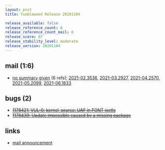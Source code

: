 ```yaml
---
layout: post
title: Tumbleweed Release 20201104

release_available: false
release_reference_count: 8
release_reference_count_mail: 6
release_score: 87
release_stability_level: moderate
release_version: 20201104
---
```


## mail (1:6)

- [no summary given](https://github.com/boombatower/tumbleweed-review/issues/10) (6 refs); [2021-02.3536](https://github.com/boombatower/tumbleweed-review/issues/10), [2021-03.2927](https://github.com/boombatower/tumbleweed-review/issues/10), [2021-04.2570](https://github.com/boombatower/tumbleweed-review/issues/10), [2021-05.2099](https://github.com/boombatower/tumbleweed-review/issues/10), [2021-06.1833](https://github.com/boombatower/tumbleweed-review/issues/10)

## bugs (2)

<!--more-->

- ~~[1178421: VUL-0: kernel-source: UAF in FONT ioctls](https://bugzilla.opensuse.org/show_bug.cgi?id=1178421)~~
- ~~[1178439: Update impossible caused by a missing package](https://bugzilla.opensuse.org/show_bug.cgi?id=1178439)~~



## links

- [mail announcement](https://github.com/boombatower/tumbleweed-review/issues/10)
